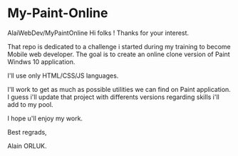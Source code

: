 # My-Paint-Online
 AlaiWebDev/MyPaintOnline
Hi folks !
Thanks for your interest.

That repo is dedicated to a challenge i started during my training to become Mobile web developer.
The goal is to create an online clone version of Paint Windws 10 application.

I'll use only HTML/CSS/JS languages.

I'll work to get as much as possible utilities we can find on Paint application.
I guess i'll update that project with differents versions regarding skills i'll add to my pool.

I hope u'll enjoy my work.

Best regrads,

Alain ORLUK.

